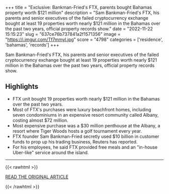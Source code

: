 +++
title = "Exclusive: Bankman-Fried's FTX, parents bought Bahamas property worth $121 million"
description = "Sam Bankman-Fried's FTX, his parents and senior executives of the failed cryptocurrency exchange bought at least 19 properties worth nearly $121 million in the Bahamas over the past two years, official property records show."
date = "2022-11-22 15:15:23"
slug = "637ce76b737841a2f1571356"
image = "https://i.imgur.com/Tf7mmyl.jpg"
score = "4798"
categories = ['residence', 'bahamas', 'records']
+++

Sam Bankman-Fried's FTX, his parents and senior executives of the failed cryptocurrency exchange bought at least 19 properties worth nearly $121 million in the Bahamas over the past two years, official property records show.

## Highlights

- FTX unit bought 19 properties worth nearly $121 million in the Bahamas over the past two years.
- Most of FTX's purchases were luxury beachfront homes, including seven condominiums in an expensive resort community called Albany, costing almost $72 million.
- Most expensive purchase was a $30 million penthouse at the Albany, a resort where Tiger Woods hosts a golf tournament every year.
- FTX founder Sam Bankman-Fried secretly used $10 billion in customer funds to prop up his trading business, Reuters has reported.
- For his employees, he said FTX provided free meals and an "in-house Uber-like" service around the island.

---

{{< rawhtml >}}
  <p class="article-category">
    <a target="_blank" href="https://www.reuters.com/technology/exclusive-bankman-frieds-ftx-parents-bought-bahamas-property-worth-121-mln-2022-11-22/">READ THE ORIGINAL ARTICLE</a>
  </p>
{{< /rawhtml >}}
